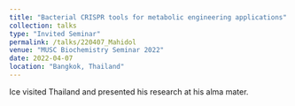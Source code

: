 ```yaml
---
title: "Bacterial CRISPR tools for metabolic engineering applications"
collection: talks
type: "Invited Seminar"
permalink: /talks/220407_Mahidol
venue: "MUSC Biochemistry Seminar 2022"
date: 2022-04-07
location: "Bangkok, Thailand"
---
```


Ice visited Thailand and presented his research at his alma mater.